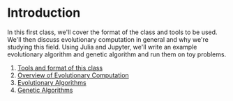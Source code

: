 # Introduction

In this first class, we'll cover the format of the class and tools to be used.
We'll then discuss evolutionary computation in general and why we're studying
this field. Using Julia and Jupyter, we'll write an example evolutionary
algorithm and genetic algorithm and run them on toy problems.

1. [Tools and format of this class](https://d9w.github.io/evolution/1_introduction/1_tools.html/)
2. [Overview of Evolutionary Computation](https://d9w.github.io/evolution/1_introduction/2_overview.html/)
3. [Evolutionary Algorithms](https://github.com/d9w/evolution/blob/master/1_introduction/3_EAs.ipynb)
4. [Genetic Algorithms](https://github.com/d9w/evolution/blob/master/1_introduction/3_GAs.ipynb)
